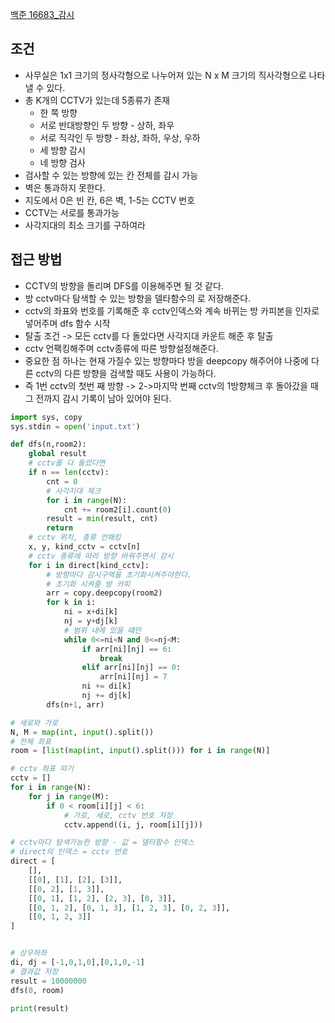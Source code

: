 [백준 16683_감시](https://www.acmicpc.net/problem/15683)

## 조건

- 사무실은 1x1 크기의 정사각형으로 나누어져 있는 N x M 크기의 직사각형으로 나타낼 수 있다.
- 총 K개의 CCTV가 있는데 5종류가 존재
  - 한 쪽 방향
  - 서로 반대방향인 두 방향 - 상하, 좌우
  - 서로 직각인 두 방향 - 좌상, 좌하, 우상, 우하
  - 세 방향 감시
  - 네 방향 검사
- 검사할 수 있는 방향에 있는 칸 전체를 감시 가능
- 벽은 통과하지 못한다.
- 지도에서 0은 빈 칸, 6은 벽, 1-5는 CCTV 번호
- CCTV는 서로를 통과가능
- 사각지대의 최소 크기를 구하여라

## 접근 방법

- CCTV의 방향을 돌리며 DFS를 이용해주면 될 것 같다.
- 방 cctv마다 탐색할 수 있는 방향을 델타함수의 로 저장해준다.
- cctv의 좌표와 번호를 기록해준 후 cctv인덱스와 계속 바뀌는 방 카피본을 인자로 넣어주며 dfs 함수 시작
- 탈출 조건 -> 모든 cctv를 다 돌았다면 사각지대 카운트 해준 후 탈출
- cctv 언팩킹해주며 cctv종류에 따른 방향설정해준다.
- 중요한 점 하나는 현재 가질수 있는 방향마다 방을 deepcopy 해주어야 나중에 다른 cctv의 다른 방향을 검색할 때도 사용이 가능하다.
- 즉 1번 cctv의 첫번 째 방향 -> 2->마지막 번째 cctv의 1방향체크 후 돌아갔을 때 그 전까지 감시 기록이 남아 있어야 된다.

```python
import sys, copy  
sys.stdin = open('input.txt')  

def dfs(n,room2):  
    global result  
    # cctv를 다 돌았다면  
    if n == len(cctv):  
        cnt = 0  
        # 사각지대 체크  
        for i in range(N):  
            cnt += room2[i].count(0)  
        result = min(result, cnt)  
        return  
    # cctv 위치, 종류 언패킹  
    x, y, kind_cctv = cctv[n]  
    # cctv 종류에 따라 방향 바꿔주면서 감시  
    for i in direct[kind_cctv]:  
        # 방향마다 감시구역을 초기화시켜주야한다.  
        # 초기화 시켜줄 방 카피        
        arr = copy.deepcopy(room2)  
        for k in i:  
            ni = x+di[k]  
            nj = y+dj[k]  
            # 범위 내에 있을 떄만  
            while 0<=ni<N and 0<=nj<M:  
                if arr[ni][nj] == 6:  
                    break  
                elif arr[ni][nj] == 0:  
                    arr[ni][nj] = 7  
                ni += di[k]  
                nj += dj[k]  
        dfs(n+1, arr)  

# 세로와 가로  
N, M = map(int, input().split())  
# 전체 좌표  
room = [list(map(int, input().split())) for i in range(N)]  

# cctv 좌표 따기  
cctv = []  
for i in range(N):  
    for j in range(M):  
        if 0 < room[i][j] < 6:  
            # 가로, 세로, cctv 번호 저장  
            cctv.append((i, j, room[i][j]))  

# cctv마다 탐색가능한 방향 - 값 = 델타함수 인덱스  
# direct의 인덱스 = cctv 번호  
direct = [  
    [],  
    [[0], [1], [2], [3]],  
    [[0, 2], [1, 3]],  
    [[0, 1], [1, 2], [2, 3], [0, 3]],  
    [[0, 1, 2], [0, 1, 3], [1, 2, 3], [0, 2, 3]],  
    [[0, 1, 2, 3]]  
]  


# 상우하좌  
di, dj = [-1,0,1,0],[0,1,0,-1]  
# 결과값 저장  
result = 10000000  
dfs(0, room)  

print(result)
```